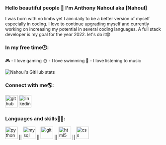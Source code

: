 ### Hello beautiful people 👋 I'm Anthony Nahoul aka [Nahoul]

I was born with no limbs yet I aim daily to be a better version of myself especially in coding. I love to continue upgrading myself and currently working on increasing my potential in several coding languages. A full stack developer is my goal for the year 2022. let's do it😎

### In my free time🕑:
🎮 - I love gaming
🌞 - I love swimming
👾 - I love listening to music

![Nahoul's GitHub stats](https://github-readme-stats.vercel.app/api?username=Anthony-Nahoul&hide=contribs,issues&show_icons=true&theme=merko)

### Connect with me🌎: 
[<img src='https://cdn-icons-png.flaticon.com/512/270/270798.png' alt='github' height='40'>](https://github.com/Anthony-Nahoul)  [<img src='https://cdn-icons-png.flaticon.com/512/174/174857.png' alt='linkedin' height='40'>](https://www.linkedin.com/in/anthonynahoul/)
### Languages and skills👨‍💻:
<img src='https://cdn-icons-png.flaticon.com/512/5968/5968350.png' alt='python' height='40'> || <img src='https://cdn-icons-png.flaticon.com/512/5968/5968313.png' alt='mysql' height='40'> || <img src='![image](https://user-images.githubusercontent.com/15235318/173108492-a731197b-d46b-4234-9af3-c1bf960cfef8.png)' alt='git' height='40'> || <img src='https://cdn-icons-png.flaticon.com/512/174/174854.png' alt='html5' height='40'> || <img src='https://cdn-icons-png.flaticon.com/512/732/732190.png' alt='css' height='40'>


